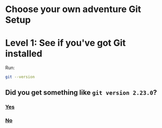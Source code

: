 # Choose your own adventure Git Setup

# Level 1: See if you've got Git installed

Run:

```bash
git --version
```
## Did you get something like `git version 2.23.0`?

### [Yes](02-github.md)

### [No](01-git-installation.md)
